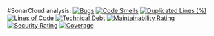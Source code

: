 #SonarCloud analysis:
[![Bugs](https://sonarcloud.io/api/project_badges/measure?project=adventOfCode2022&metric=bugs)](https://sonarcloud.io/summary/new_code?id=adventOfCode2022)
[![Code Smells](https://sonarcloud.io/api/project_badges/measure?project=adventOfCode2022&metric=code_smells)](https://sonarcloud.io/summary/new_code?id=adventOfCode2022)
[![Duplicated Lines (%)](https://sonarcloud.io/api/project_badges/measure?project=adventOfCode2022&metric=duplicated_lines_density)](https://sonarcloud.io/summary/new_code?id=adventOfCode2022)
[![Lines of Code](https://sonarcloud.io/api/project_badges/measure?project=adventOfCode2022&metric=ncloc)](https://sonarcloud.io/summary/new_code?id=adventOfCode2022)
[![Technical Debt](https://sonarcloud.io/api/project_badges/measure?project=adventOfCode2022&metric=sqale_index)](https://sonarcloud.io/summary/new_code?id=adventOfCode2022)
[![Maintainability Rating](https://sonarcloud.io/api/project_badges/measure?project=adventOfCode2022&metric=sqale_rating)](https://sonarcloud.io/summary/new_code?id=adventOfCode2022)
[![Security Rating](https://sonarcloud.io/api/project_badges/measure?project=adventOfCode2022&metric=security_rating)](https://sonarcloud.io/summary/new_code?id=adventOfCode2022)
[![Coverage](https://sonarcloud.io/api/project_badges/measure?project=adventOfCode2022&metric=coverage)](https://sonarcloud.io/summary/new_code?id=adventOfCode2022)
